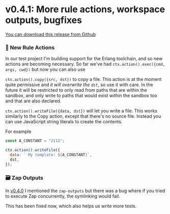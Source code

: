 # v0.4.1: More rule actions, workspace outputs, bugfixes

[You can download this release from Github](https://github.com/AbstractMachinesLab/zap/releases/tag/v0.4.1#user-content-assets)

### 🏃 New Rule Actions

In our test project I'm building support for the Erlang toolchain, and so new actions
are becoming necessary. So far we've had `ctx.action().exec({cmd, args, cwd})` but now you can also use

`ctx.action().copy({src, dst})` to copy a file. This action is at the moment
quite permissive and _it will overwrite the `dst`_, so use it with care. In the
future it will be restricted to only read from paths that are within the
sandbox, and only write to paths that would exist within the sandbox too and
that are also declared.

`ctx.action().writeFile({data, dst})` will let you write a file. This works
similarly to the Copy action, except that there's no source file. Instead you can use JavaScript string literals to create the contents.

For example

```javascript
const A_CONSTANT = "2112";

ctx.action().writeFile({
  data: ` My template: ${A_CONSTANT}`,
  dst,
});
```

### 🗃️ Zap Outputs

In [v0.4.0](/changelog/v0.4.0.md) I mentioned the `zap-outputs` but there was a bug where if you tried to execute Zap concurrently, the symlinking would fail.

This has been fixed now, which also helps us write more tests.
